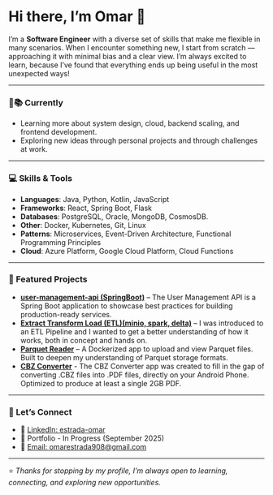 # Hi there, I’m Omar 👋

I’m a **Software Engineer** with a diverse set of skills that make me flexible in many scenarios. When I encounter something new, I start from scratch — approaching it with minimal bias and a clear view. I’m always excited to learn, because I’ve found that everything ends up being useful in the most unexpected ways!

---

### 🌱📚 Currently
- Learning more about system design, cloud, backend scaling, and frontend development.
- Exploring new ideas through personal projects and through challenges at work.

---

### 💻 Skills & Tools
- **Languages**: Java, Python, Kotlin, JavaScript
- **Frameworks**: React, Spring Boot, Flask
- **Databases**: PostgreSQL, Oracle, MongoDB, CosmosDB.
- **Other**: Docker, Kubernetes, Git, Linux
- **Patterns**: Microservices, Event-Driven Architecture, Functional Programming Principles
- **Cloud**: Azure Platform, Google Cloud Platform, Cloud Functions

---

### 📌 Featured Projects
- [**user-management-api (SpringBoot)**](https://github.com/omar908/user-management-api) – The User Management API is a Spring Boot application to showcase best practices for building production-ready services.
- [**Extract Transform Load (ETL)(minio, spark, delta)**](https://github.com/omar908/minio-spark-delta-etl) – I was introduced to an ETL Pipeline and I wanted to get a better understanding of how it works, both in concept and hands on. 
- [**Parquet Reader**](https://github.com/omar908/ParquetReader) – A Dockerized app to upload and view Parquet files. Built to deepen my understanding of Parquet storage formats.
- [**CBZ Converter**](https://github.com/omar908/CbzConverter) - The CBZ Converter app was created to fill in the gap of converting .CBZ files into .PDF files, directly on your Android Phone. Optimized to produce at least a single 2GB PDF.

---

### 🤝 Let’s Connect
- 💼 [LinkedIn: estrada-omar](https://www.linkedin.com/in/estrada-omar/)  
- 📝 Portfolio - In Progress (September 2025)
- 📧 [Email: omarestrada908@gmail.com](mailto:omarestrada908@gmail.com)  

---

⭐️ _Thanks for stopping by my profile, I’m always open to learning, connecting, and exploring new opportunities._
